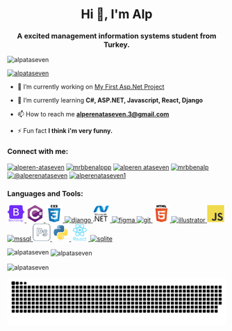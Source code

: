 <h1 align="center">Hi 👋, I'm Alp</h1>
<h3 align="center">A excited management information systems student from Turkey.</h3>

<p align="left"> <img src="https://komarev.com/ghpvc/?username=alpataseven&label=Profile%20views&color=0e75b6&style=flat" alt="alpataseven" /> </p>

<p align="left"> <a href="https://github.com/ryo-ma/github-profile-trophy"><img src="https://github-profile-trophy.vercel.app/?username=alpataseven" alt="alpataseven" /></a> </p>

- 🔭 I’m currently working on [My First Asp.Net Project](https://github.com/alpataseven/Asp.net_Core)

- 🌱 I’m currently learning **C#, ASP.NET, Javascript, React, Django**

- 📫 How to reach me **alperenataseven.3@gmail.com**

- ⚡ Fun fact **I think i'm very funny.**

<h3 align="left">Connect with me:</h3>
<p align="left">
<a href="https://codepen.io/alperen-ataseven" target="blank"><img align="center" src="https://raw.githubusercontent.com/rahuldkjain/github-profile-readme-generator/master/src/images/icons/Social/codepen.svg" alt="alperen-ataseven" height="30" width="40" /></a>
<a href="https://twitter.com/mrbbenalppp" target="blank"><img align="center" src="https://raw.githubusercontent.com/rahuldkjain/github-profile-readme-generator/master/src/images/icons/Social/twitter.svg" alt="mrbbenalppp" height="30" width="40" /></a>
<a href="https://linkedin.com/in/alperen ataseven" target="blank"><img align="center" src="https://raw.githubusercontent.com/rahuldkjain/github-profile-readme-generator/master/src/images/icons/Social/linked-in-alt.svg" alt="alperen ataseven" height="30" width="40" /></a>
<a href="https://instagram.com/mrbbenalpp" target="blank"><img align="center" src="https://raw.githubusercontent.com/rahuldkjain/github-profile-readme-generator/master/src/images/icons/Social/instagram.svg" alt="mrbbenalp" height="30" width="40" /></a>
<a href="https://medium.com/@alperenataseven" target="blank"><img align="center" src="https://raw.githubusercontent.com/rahuldkjain/github-profile-readme-generator/master/src/images/icons/Social/medium.svg" alt="@alperenataseven" height="30" width="40" /></a>
<a href="https://www.hackerrank.com/alperenataseven1" target="blank"><img align="center" src="https://raw.githubusercontent.com/rahuldkjain/github-profile-readme-generator/master/src/images/icons/Social/hackerrank.svg" alt="alperenataseven1" height="30" width="40" /></a>
</p>

<h3 align="left">Languages and Tools:</h3>
<p align="left"> <a href="https://getbootstrap.com" target="_blank" rel="noreferrer"> <img src="https://raw.githubusercontent.com/devicons/devicon/master/icons/bootstrap/bootstrap-plain-wordmark.svg" alt="bootstrap" width="40" height="40"/> </a> <a href="https://www.w3schools.com/cs/" target="_blank" rel="noreferrer"> <img src="https://raw.githubusercontent.com/devicons/devicon/master/icons/csharp/csharp-original.svg" alt="csharp" width="40" height="40"/> </a> <a href="https://www.w3schools.com/css/" target="_blank" rel="noreferrer"> <img src="https://raw.githubusercontent.com/devicons/devicon/master/icons/css3/css3-original-wordmark.svg" alt="css3" width="40" height="40"/> </a> <a href="https://www.djangoproject.com/" target="_blank" rel="noreferrer"> <img src="https://cdn.worldvectorlogo.com/logos/django.svg" alt="django" width="40" height="40"/> </a> <a href="https://dotnet.microsoft.com/" target="_blank" rel="noreferrer"> <img src="https://raw.githubusercontent.com/devicons/devicon/master/icons/dot-net/dot-net-original-wordmark.svg" alt="dotnet" width="40" height="40"/> </a> <a href="https://www.figma.com/" target="_blank" rel="noreferrer"> <img src="https://www.vectorlogo.zone/logos/figma/figma-icon.svg" alt="figma" width="40" height="40"/> </a> <a href="https://git-scm.com/" target="_blank" rel="noreferrer"> <img src="https://www.vectorlogo.zone/logos/git-scm/git-scm-icon.svg" alt="git" width="40" height="40"/> </a> <a href="https://www.w3.org/html/" target="_blank" rel="noreferrer"> <img src="https://raw.githubusercontent.com/devicons/devicon/master/icons/html5/html5-original-wordmark.svg" alt="html5" width="40" height="40"/> </a> <a href="https://www.adobe.com/in/products/illustrator.html" target="_blank" rel="noreferrer"> <img src="https://www.vectorlogo.zone/logos/adobe_illustrator/adobe_illustrator-icon.svg" alt="illustrator" width="40" height="40"/> </a> <a href="https://developer.mozilla.org/en-US/docs/Web/JavaScript" target="_blank" rel="noreferrer"> <img src="https://raw.githubusercontent.com/devicons/devicon/master/icons/javascript/javascript-original.svg" alt="javascript" width="40" height="40"/> </a> <a href="https://www.microsoft.com/en-us/sql-server" target="_blank" rel="noreferrer"> <img src="https://www.svgrepo.com/show/303229/microsoft-sql-server-logo.svg" alt="mssql" width="40" height="40"/> </a> <a href="https://www.photoshop.com/en" target="_blank" rel="noreferrer"> <img src="https://raw.githubusercontent.com/devicons/devicon/master/icons/photoshop/photoshop-line.svg" alt="photoshop" width="40" height="40"/> </a> <a href="https://www.python.org" target="_blank" rel="noreferrer"> <img src="https://raw.githubusercontent.com/devicons/devicon/master/icons/python/python-original.svg" alt="python" width="40" height="40"/> </a> <a href="https://reactjs.org/" target="_blank" rel="noreferrer"> <img src="https://raw.githubusercontent.com/devicons/devicon/master/icons/react/react-original-wordmark.svg" alt="react" width="40" height="40"/> </a> <a href="https://www.sqlite.org/" target="_blank" rel="noreferrer"> <img src="https://www.vectorlogo.zone/logos/sqlite/sqlite-icon.svg" alt="sqlite" width="40" height="40"/> </a> </p>

<p><img align="left" src="https://github-readme-stats.vercel.app/api/top-langs?username=alpataseven&show_icons=true&locale=en&layout=compact" alt="alpataseven" /></p>

<p>&nbsp;<img align="center" src="https://github-readme-stats.vercel.app/api?username=alpataseven&show_icons=true&locale=en" alt="alpataseven" /></p>

<p><img align="center" src="https://github-readme-streak-stats.herokuapp.com/?user=alpataseven&" alt="alpataseven" /></p>

<picture>
  <source media="(prefers-color-scheme: dark)" srcset="https://raw.githubusercontent.com/alpataseven/alpataseven/output/github-contribution-grid-snake-dark.svg">
  <source media="(prefers-color-scheme: light)" srcset="https://raw.githubusercontent.com/alpataseven/alpataseven/output/github-contribution-grid-snake.svg">
  <img alt="github contribution grid snake animation" src="https://raw.githubusercontent.com/alpataseven/alpataseven/output/github-contribution-grid-snake.svg">
</picture>
